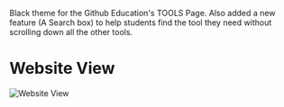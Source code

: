 Black theme for the Github Education's TOOLS Page. Also added a new feature (A Search box) to help students find the tool they need without scrolling down all the other tools.
# Website View

![Website View](./assets/screenshots/view.png)
